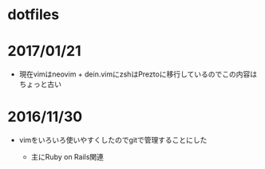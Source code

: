 dotfiles
===============

# 2017/01/21

- 現在vimはneovim + dein.vimにzshはPreztoに移行しているのでこの内容はちょっと古い

# 2016/11/30

- vimをいろいろ使いやすくしたのでgitで管理することにした

    - 主にRuby on Rails関連
